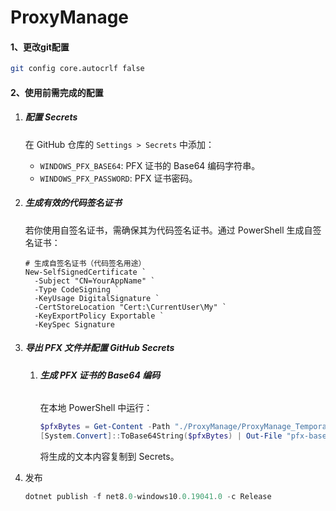 # ProxyManage

#### 1、更改git配置

```sh
git config core.autocrlf false
```

#### 2、使用前需完成的配置

1. ##### **配置 Secrets**

   在 GitHub 仓库的 `Settings > Secrets` 中添加：

   - `WINDOWS_PFX_BASE64`: PFX 证书的 Base64 编码字符串。
   - `WINDOWS_PFX_PASSWORD`: PFX 证书密码。

2. ##### **生成有效的代码签名证书**

   若你使用自签名证书，需确保其为代码签名证书。通过 PowerShell 生成自签名证书：

   ```shell
   # 生成自签名证书（代码签名用途）
   New-SelfSignedCertificate `
     -Subject "CN=YourAppName" `
     -Type CodeSigning `
     -KeyUsage DigitalSignature `
     -CertStoreLocation "Cert:\CurrentUser\My" `
     -KeyExportPolicy Exportable `
     -KeySpec Signature
   ```

3. ##### **导出 PFX 文件并配置 GitHub Secrets**

   1. ###### **生成 PFX 证书的 Base64 编码**

      在本地 PowerShell 中运行：

      ```powershell
      $pfxBytes = Get-Content -Path "./ProxyManage/ProxyManage_TemporaryKey.pfx" -Encoding Byte
      [System.Convert]::ToBase64String($pfxBytes) | Out-File "pfx-base64.txt"
      ```

      将生成的文本内容复制到 Secrets。

4. 发布

   ```powershell
   dotnet publish -f net8.0-windows10.0.19041.0 -c Release
   ```

